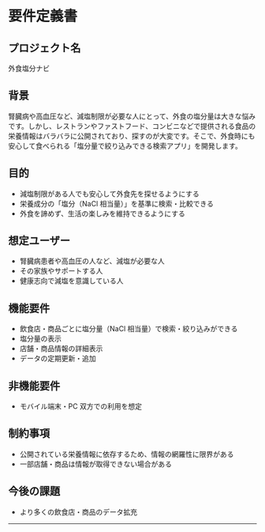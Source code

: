 # 要件定義書

## プロジェクト名

外食塩分ナビ

## 背景

腎臓病や高血圧など、減塩制限が必要な人にとって、外食の塩分量は大きな悩みです。しかし、レストランやファストフード、コンビニなどで提供される食品の栄養情報はバラバラに公開されており、探すのが大変です。そこで、外食時にも安心して食べられる「塩分量で絞り込みできる検索アプリ」を開発します。

## 目的

- 減塩制限がある人でも安心して外食先を探せるようにする
- 栄養成分の「塩分（NaCl 相当量）」を基準に検索・比較できる
- 外食を諦めず、生活の楽しみを維持できるようにする

## 想定ユーザー

- 腎臓病患者や高血圧の人など、減塩が必要な人
- その家族やサポートする人
- 健康志向で減塩を意識している人

## 機能要件

- 飲食店・商品ごとに塩分量（NaCl 相当量）で検索・絞り込みができる
- 塩分量の表示
- 店舗・商品情報の詳細表示
- データの定期更新・追加

## 非機能要件

- モバイル端末・PC 双方での利用を想定

## 制約事項

- 公開されている栄養情報に依存するため、情報の網羅性に限界がある
- 一部店舗・商品は情報が取得できない場合がある

## 今後の課題

- より多くの飲食店・商品のデータ拡充

---